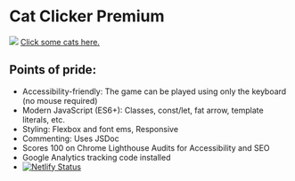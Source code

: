 # Cat Clicker Premium

![](https://i.imgur.com/Tld4dRX.png) 
[Click some cats here.](https://cxt-cat-clicker.netlify.com/)

## Points of pride:
* Accessibility-friendly: The game can be played using only the keyboard (no mouse required)
* Modern JavaScript (ES6+): Classes, const/let, fat arrow, template literals, etc.
* Styling: Flexbox and font ems, Responsive
* Commenting: Uses JSDoc
* Scores 100 on Chrome Lighthouse Audits for Accessibility and SEO
* Google Analytics tracking code installed
* [![Netlify Status](https://api.netlify.com/api/v1/badges/ea69fafd-b130-4f70-82db-fb9930f44515/deploy-status)](https://app.netlify.com/sites/cxt-cat-clicker/deploys)